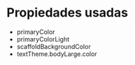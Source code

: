 # Propiedades usadas


* primaryColor
* primaryColorLight
* scaffoldBackgroundColor
* textTheme.bodyLarge.color
